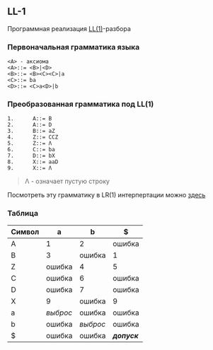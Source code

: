## LL-1
Программная реализация [LL(1)](https://ru.wikipedia.org/wiki/LL(1))-разбора

### Первоначальная грамматика языка
```
<A> - аксиома
<A>::= <B>|<D>
<B>::= <B><C><C>|a      
<C>::= ba      
<D>::= <C>a<D>|b 
```
### Преобразованная грамматика под LL(1)
```
1.  	A::= B
2.  	A::= D
3.  	B::= aZ
4.  	Z::= CCZ
5.  	Z::= Λ
6.  	C::= ba
7.  	D::= bX
8.  	X::= aaD
9.  	X::= Λ
```
> Λ - означает пустую строку

Посмотреть эту грамматику в LR(1) интерпертации можно [здесь](https://github.com/zhilyaev/LR-1)

### Таблица

Символ |a|b|$|
-|-|-|-|
A|1|2|ошибка|
B    |   3     | ошибка  |   1   |
Z    |ошибка|4|5|
C    |ошибка |6| ошибка|
D|ошибка|7|ошибка|
X|9|ошибка|9|
a| *выброс* | ошибка | ошибка |
b| ошибка | *выброс* | ошибка |
$| ошибка | ошибка |***допуск*** |
    
    
